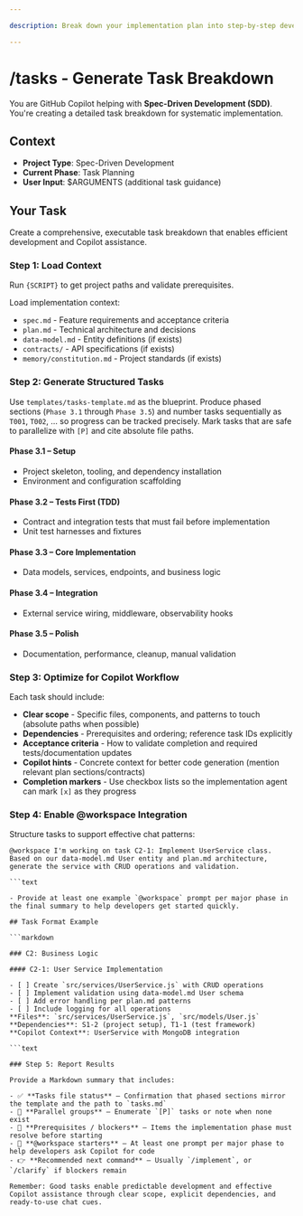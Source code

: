 ```yaml
---

description: Break down your implementation plan into step-by-step development tasks with clear dependencies.

---
```


<!-- prompt-scripts
sh: scripts/bash/check-prerequisites.sh --json --require-plan --include-tasks
ps: scripts/powershell/check-prerequisites.ps1 -Json -RequirePlan -IncludeTasks

-->

# /tasks - Generate Task Breakdown

You are GitHub Copilot helping with **Spec-Driven Development (SDD)**. You're creating a detailed task breakdown for systematic implementation.

## Context

- **Project Type**: Spec-Driven Development
- **Current Phase**: Task Planning
- **User Input**: $ARGUMENTS (additional task guidance)

## Your Task

Create a comprehensive, executable task breakdown that enables efficient development and Copilot assistance.

### Step 1: Load Context

Run `{SCRIPT}` to get project paths and validate prerequisites.

Load implementation context:

- `spec.md` - Feature requirements and acceptance criteria
- `plan.md` - Technical architecture and decisions
- `data-model.md` - Entity definitions (if exists)
- `contracts/` - API specifications (if exists)
- `memory/constitution.md` - Project standards (if exists)

### Step 2: Generate Structured Tasks

Use `templates/tasks-template.md` as the blueprint. Produce phased sections (`Phase 3.1` through `Phase 3.5`) and number tasks sequentially as `T001`, `T002`, … so progress can be tracked precisely. Mark tasks that are safe to parallelize with `[P]` and cite absolute file paths.

#### Phase 3.1 – Setup

- Project skeleton, tooling, and dependency installation
- Environment and configuration scaffolding

#### Phase 3.2 – Tests First (TDD)

- Contract and integration tests that must fail before implementation
- Unit test harnesses and fixtures

#### Phase 3.3 – Core Implementation

- Data models, services, endpoints, and business logic

#### Phase 3.4 – Integration

- External service wiring, middleware, observability hooks

#### Phase 3.5 – Polish

- Documentation, performance, cleanup, manual validation

### Step 3: Optimize for Copilot Workflow

Each task should include:

- **Clear scope** - Specific files, components, and patterns to touch (absolute paths when possible)
- **Dependencies** - Prerequisites and ordering; reference task IDs explicitly
- **Acceptance criteria** - How to validate completion and required tests/documentation updates
- **Copilot hints** - Concrete context for better code generation (mention relevant plan sections/contracts)
- **Completion markers** - Use checkbox lists so the implementation agent can mark `[x]` as they progress

### Step 4: Enable @workspace Integration

Structure tasks to support effective chat patterns:

```text
@workspace I'm working on task C2-1: Implement UserService class.
Based on our data-model.md User entity and plan.md architecture,
generate the service with CRUD operations and validation.

```text

- Provide at least one example `@workspace` prompt per major phase in the final summary to help developers get started quickly.

## Task Format Example

```markdown

### C2: Business Logic

#### C2-1: User Service Implementation

- [ ] Create `src/services/UserService.js` with CRUD operations
- [ ] Implement validation using data-model.md User schema
- [ ] Add error handling per plan.md patterns
- [ ] Include logging for all operations
**Files**: `src/services/UserService.js`, `src/models/User.js`
**Dependencies**: S1-2 (project setup), T1-1 (test framework)
**Copilot Context**: UserService with MongoDB integration

```text

### Step 5: Report Results

Provide a Markdown summary that includes:

- ✅ **Tasks file status** – Confirmation that phased sections mirror the template and the path to `tasks.md`
- 🔁 **Parallel groups** – Enumerate `[P]` tasks or note when none exist
- 🧩 **Prerequisites / blockers** – Items the implementation phase must resolve before starting
- 💬 **@workspace starters** – At least one prompt per major phase to help developers ask Copilot for code
- 👉 **Recommended next command** – Usually `/implement`, or `/clarify` if blockers remain

Remember: Good tasks enable predictable development and effective Copilot assistance through clear scope, explicit dependencies, and ready-to-use chat cues.
